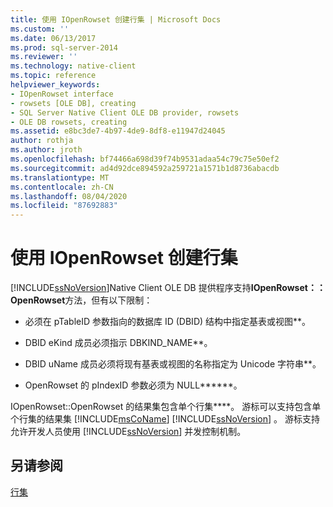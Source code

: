 ```yaml
---
title: 使用 IOpenRowset 创建行集 | Microsoft Docs
ms.custom: ''
ms.date: 06/13/2017
ms.prod: sql-server-2014
ms.reviewer: ''
ms.technology: native-client
ms.topic: reference
helpviewer_keywords:
- IOpenRowset interface
- rowsets [OLE DB], creating
- SQL Server Native Client OLE DB provider, rowsets
- OLE DB rowsets, creating
ms.assetid: e8bc3de7-4b97-4de9-8df8-e11947d24045
author: rothja
ms.author: jroth
ms.openlocfilehash: bf74466a698d39f74b9531adaa54c79c75e50ef2
ms.sourcegitcommit: ad4d92dce894592a259721a1571b1d8736abacdb
ms.translationtype: MT
ms.contentlocale: zh-CN
ms.lasthandoff: 08/04/2020
ms.locfileid: "87692883"
---
```

# <a name="creating-a-rowset-with-iopenrowset"></a>使用 IOpenRowset 创建行集
  [!INCLUDE[ssNoVersion](../../includes/ssnoversion-md.md)]Native Client OLE DB 提供程序支持**IOpenRowset：： OpenRowset**方法，但有以下限制：  
  
-   必须在 pTableID 参数指向的数据库 ID (DBID) 结构中指定基表或视图**。  
  
-   DBID eKind 成员必须指示 DBKIND_NAME**。  
  
-   DBID uName 成员必须将现有基表或视图的名称指定为 Unicode 字符串**。  
  
-   OpenRowset 的 pIndexID 参数必须为 NULL******。  
  
 IOpenRowset::OpenRowset 的结果集包含单个行集****。 游标可以支持包含单个行集的结果集 [!INCLUDE[msCoName](../../includes/msconame-md.md)] [!INCLUDE[ssNoVersion](../../includes/ssnoversion-md.md)] 。 游标支持允许开发人员使用 [!INCLUDE[ssNoVersion](../../includes/ssnoversion-md.md)] 并发控制机制。  
  
## <a name="see-also"></a>另请参阅  
 [行集](rowsets.md)  
  
  

